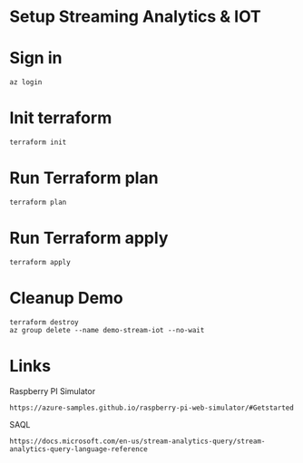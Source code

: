 # Setup Streaming Analytics & IOT

# Sign in
```
az login
```

# Init terraform
```
terraform init
```

# Run Terraform plan
```
terraform plan
```

# Run Terraform apply
```
terraform apply
```

# Cleanup Demo
```
terraform destroy
az group delete --name demo-stream-iot --no-wait
```


# Links

Raspberry PI Simulator
```
https://azure-samples.github.io/raspberry-pi-web-simulator/#Getstarted
```

SAQL
```
https://docs.microsoft.com/en-us/stream-analytics-query/stream-analytics-query-language-reference
```
